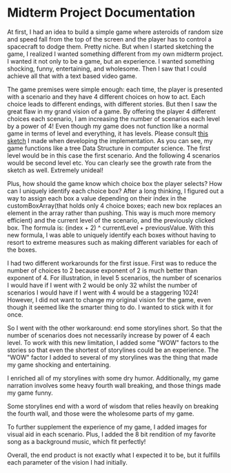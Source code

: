 # Midterm Project Documentation

At first, I had an idea to build a simple game where asteroids of random size and speed fall from the top of the screen and the player has to control a spacecraft to dodge them. Pretty niche. But when I started sketching the game, I realized I wanted something different from my own midterm project. I wanted it not only to be a game, but an experience. I wanted something shocking, funny, entertaining, and wholesome. Then I saw that I could achieve all that with a text based video game.

The game premises were simple enough: each time, the player is presented with a scenario and they have 4 different choices on how to act. Each choice leads to different endings, with different stories. But then I saw the great flaw in my grand vision of a game. By offering the player 4 different choices each scenario, I am increasing the number of scenarios each level by a power of 4! Even though my game does not function like a normal game in terms of level and everything, it has levels. Please consult [this sketch](sketch.jpg) I made when developing the implementation. As you can see, my game functions like a tree Data Structure in computer science. The first level would be in this case the first scenario. And the following 4 scenarios would be second level etc. You can clearly see the growth rate from the sketch as well. Extremely unideal! 

Plus, how should the game know which choice box the player selects? How can I uniquely identify each choice box? After a long thinking, I figured out a way to assign each box a value depending on their index in the customBoxArray(that holds only 4 choice boxes; each new box replaces an element in the array rather than pushing. This way is much more memory efficient) and the current level of the scenario, and the previously clicked box. The formula is: (index + 2) ^ currentLevel + previousValue. With this new formula, I was able to uniquely identify each boxes without having to resort to extreme measures such as making different variables for each of the boxes.

I had two different workarounds for the first issue. First was to reduce the number of choices to 2 because exponent of 2 is much better than exponent of 4. For illustration, in level 5 scenarios, the number of scenarios I would have if I went with 2 would be only 32 whilst the number of scenarios I would have if I went with 4 would be a staggering 1024! However, I did not want to change my original vision for the game, even though it seemed like the smarter thing to do. I wanted to stick with it for once. 

So I went with the other workaround: end some storylines short. So that the number of scenarios does not necessarily increase by power of 4 each level. To work with this new limitation, I added some "WOW" factors to the stories so that even the shortest of storylines could be an experience. The "WOW" factor I added to several of my storylines was the thing that made my game shocking and entertaining. 

I enriched all of my storylines with some dry humor. Additionally, my game narration involves some heavy fourth wall breaking, and those things made my game funny. 

Some storylines end with a word of wisdom that relies heavily on breaking the fourth wall, and those were the wholesome parts of my game. 

To further supplement the experience of my game, I added images for visual aid in each scenario. Plus, I added the 8 bit rendition of my favorite song as a background music, which fit perfectly!

Overall, the end product is not exactly what I expected it to be, but it fulfills each parameter of the vision I had initially. 


